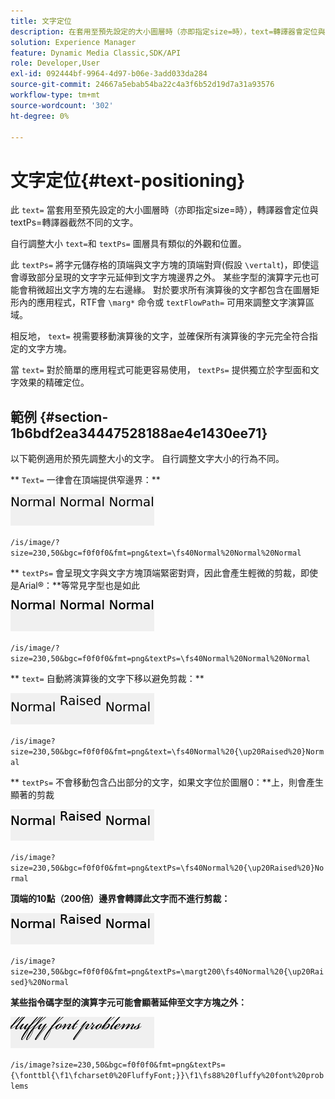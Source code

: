 ```yaml
---
title: 文字定位
description: 在套用至預先設定的大小圖層時（亦即指定size=時），text=轉譯器會定位與textPs=轉譯器截然不同的文字。
solution: Experience Manager
feature: Dynamic Media Classic,SDK/API
role: Developer,User
exl-id: 092444bf-9964-4d97-b06e-3add033da284
source-git-commit: 24667a5ebab54ba22c4a3f6b52d19d7a31a93576
workflow-type: tm+mt
source-wordcount: '302'
ht-degree: 0%

---
```


# 文字定位{#text-positioning}

此 `text=` 當套用至預先設定的大小圖層時（亦即指定size=時），轉譯器會定位與textPs=轉譯器截然不同的文字。

自行調整大小 `text=`和 `textPs=` 圖層具有類似的外觀和位置。

此 `textPs=` 將字元儲存格的頂端與文字方塊的頂端對齊(假設 `\vertalt`)，即使這會導致部分呈現的文字字元延伸到文字方塊邊界之外。 某些字型的演算字元也可能會稍微超出文字方塊的左右邊緣。 對於要求所有演算後的文字都包含在圖層矩形內的應用程式，RTF會 `\marg*` 命令或 `textFlowPath=` 可用來調整文字演算區域。

相反地， `text=` 視需要移動演算後的文字，並確保所有演算後的字元完全符合指定的文字方塊。

當 `text=` 對於簡單的應用程式可能更容易使用， `textPs=` 提供獨立於字型面和文字效果的精確定位。

## 範例 {#section-1b6bdf2ea34447528188ae4e1430ee71}

以下範例適用於預先調整大小的文字。 自行調整文字大小的行為不同。

** `Text=` 一律會在頂端提供窄邊界：**

![文字定位範例一個影像](assets/tp01.png)

`/is/image/?size=230,50&bgc=f0f0f0&fmt=png&text=\fs40Normal%20Normal%20Normal`

** `textPs=` 會呈現文字與文字方塊頂端緊密對齊，因此會產生輕微的剪裁，即使是Arial®：**等常見字型也是如此

![文字定位範例二影像](assets/tp02.png)

`/is/image/?size=230,50&bgc=f0f0f0&fmt=png&textPs=\fs40Normal%20Normal%20Normal`

** `text=` 自動將演算後的文字下移以避免剪裁：**

![文字定位範例三影像](assets/tp03.png)

`/is/image?size=230,50&bgc=f0f0f0&fmt=png&text=\fs40Normal%20{\up20Raised%20}Normal`

** `textPs=` 不會移動包含凸出部分的文字，如果文字位於圖層0：**上，則會產生顯著的剪裁

![文字定位範例四影像](assets/tp04.png)

`/is/image?size=230,50&bgc=f0f0f0&fmt=png&textPs=\fs40Normal%20{\up20Raised%20}Normal`

**頂端的10點（200倍）邊界會轉譯此文字而不進行剪裁：**

![文字定位範例五影像](assets/tp05.png)

`/is/image?size=230,50&bgc=f0f0f0&fmt=png&textPs=\margt200\fs40Normal%20{\up20Raised}%20Normal`

**某些指令碼字型的演算字元可能會顯著延伸至文字方塊之外：**

![文字定位範例六影像](assets/tp06.png)

`/is/image?size=230,50&bgc=f0f0f0&fmt=png&textPs={\fonttbl{\f1\fcharset0%20FluffyFont;}}\f1\fs88%20fluffy%20font%20problems`
